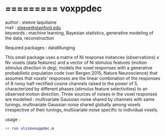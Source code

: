 
=========
voxppdec
=========

author : steeve laquitaine  
mail : steeve@stanford.edu  
keywords : machine learning, Bayesian statistics, generative modeling of the data, reconstruction  

Required packages : dataMunging

This small package uses a matrix of Ni response instances (observations) x Nv voxels (data features) and a vector of Ni stimulus features (motion stimulus direction in deg), models the voxel responses with a generative probabilistic population code (van Bergen 2015, Nature Neuroscience) that assumes that voxels' responses are the linear combination of the responses 
of 8 noisy half-rectified cosine channels raised to the power of 5, characterized by different phases (stimulus feature selectivities) to an observed motion direction.
Three sources of noises in the voxel responses are modelled : multivariate Gaussian noise shared by channels with same tunings, multivariate Gaussian noise shared 
globally among voxels irrespective of their tunings, multivariate noise specific to individual voxels.

usage : 

```matlab
>> run slsimvoxppdec.m
```
